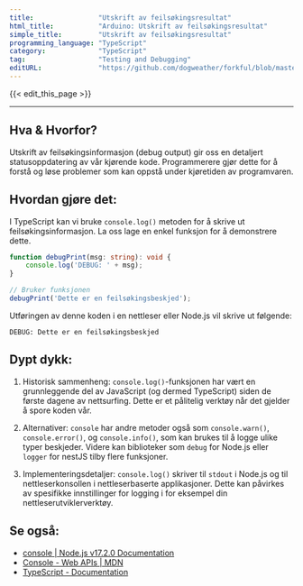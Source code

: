 ```yaml
---
title:                "Utskrift av feilsøkingsresultat"
html_title:           "Arduino: Utskrift av feilsøkingsresultat"
simple_title:         "Utskrift av feilsøkingsresultat"
programming_language: "TypeScript"
category:             "TypeScript"
tag:                  "Testing and Debugging"
editURL:              "https://github.com/dogweather/forkful/blob/master/content/no/typescript/printing-debug-output.md"
---
```


{{< edit_this_page >}}

---
## Hva & Hvorfor?
Utskrift av feilsøkingsinformasjon (debug output) gir oss en detaljert statusoppdatering av vår kjørende kode. Programmerere gjør dette for å forstå og løse problemer som kan oppstå under kjøretiden av programvaren.

## Hvordan gjøre det:

I TypeScript kan vi bruke `console.log()` metoden for å skrive ut feilsøkingsinformasjon. La oss lage en enkel funksjon for å demonstrere dette.

```TypeScript
function debugPrint(msg: string): void {
    console.log('DEBUG: ' + msg);
}

// Bruker funksjonen
debugPrint('Dette er en feilsøkingsbeskjed');
```
Utføringen av denne koden i en nettleser eller Node.js vil skrive ut følgende:
```Text
DEBUG: Dette er en feilsøkingsbeskjed
```

## Dypt dykk:

1. Historisk sammenheng: `console.log()`-funksjonen har vært en grunnleggende del av JavaScript (og dermed TypeScript) siden de første dagene av nettsurfing. Dette er et pålitelig verktøy når det gjelder å spore koden vår.

2. Alternativer: `console` har andre metoder også som `console.warn()`, `console.error()`, og `console.info()`, som kan brukes til å logge ulike typer beskjeder. Videre kan biblioteker som `debug` for Node.js eller `logger` for nestJS tilby flere funksjoner.

3. Implementeringsdetaljer: `console.log()` skriver til `stdout` i Node.js og til nettleserkonsollen i nettleserbaserte applikasjoner. Dette kan påvirkes av spesifikke innstillinger for logging i for eksempel din nettleserutviklerverktøy.

## Se også:
- [console | Node.js v17.2.0 Documentation](https://nodejs.org/api/console.html)
- [Console - Web APIs | MDN](https://developer.mozilla.org/en-US/docs/Web/API/Console)
- [TypeScript - Documentation](https://www.typescriptlang.org/docs/)